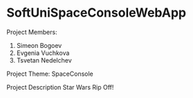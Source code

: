 # SoftUniSpaceConsoleWebApp

Project Members:
1. Simeon Bogoev
2. Evgenia Vuchkova
3. Tsvetan Nedelchev


Project Theme: SpaceConsole 


Project Description Star Wars Rip Off! 


